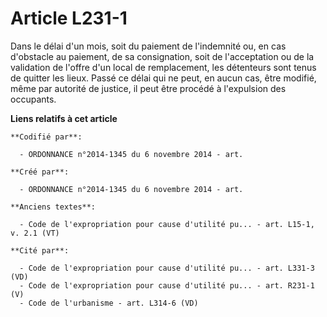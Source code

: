# Article L231-1

Dans le délai d'un mois, soit du paiement de l'indemnité ou, en cas d'obstacle au paiement, de sa consignation, soit de
l'acceptation ou de la validation de l'offre d'un local de remplacement, les détenteurs sont tenus de quitter les lieux.
Passé ce délai qui ne peut, en aucun cas, être modifié, même par autorité de justice, il peut être procédé à l'expulsion des
occupants.

**Liens relatifs à cet article**

	**Codifié par**:

	  - ORDONNANCE n°2014-1345 du 6 novembre 2014 - art.

	**Créé par**:

	  - ORDONNANCE n°2014-1345 du 6 novembre 2014 - art.

	**Anciens textes**:

	  - Code de l'expropriation pour cause d'utilité pu... - art. L15-1, v. 2.1 (VT)

	**Cité par**:

	  - Code de l'expropriation pour cause d'utilité pu... - art. L331-3 (VD)
	  - Code de l'expropriation pour cause d'utilité pu... - art. R231-1 (V)
	  - Code de l'urbanisme - art. L314-6 (VD)
